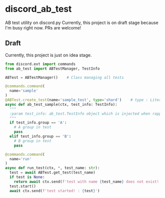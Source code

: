 # discord_ab_test
AB test utility on discord.py
Currently, this project is on draft stage because I'm busy right now.
PRs are welcome!

## Draft
Currently, this project is just on idea stage.

```python
from discord.ext import commands
from ab_test import ABTestManager, TestInfo

ABTest = ABTestManager()    # Class managing all tests

@commands.command(
  name='sample'
)
@ABTest.create_test(name='sample_test', type='shard')    # type : Literal['shard', 'user', 'guild']
async def ab_test_sample(ctx, test_info: TestInfo):
  """
  :param test_info: ab_test.TestInfo object which is injected when rapping command with test.
  """
  if test_info.group == 'A':
    # A group in test
    pass
  elif test_info.group == 'B':
    # B group in test
    pass

@commands.command(
  name='run'
)
async def run_test(ctx, *, test_name: str):
  test = await ABTest.get_test(test_name)
  if test is None:
    return await ctx.send(f'test with name {test_name} does not exist!')
  test.start()
  await ctx.send(f'test started! : {test}')
```
